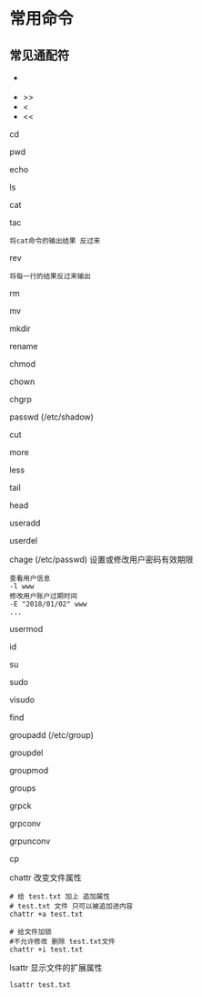 # 常用命令



## 常见通配符

* >
* \>>
* <
* <<

cd 

pwd

echo

ls

cat

tac
    
    将cat命令的输出结果 反过来

rev

    将每一行的结果反过来输出

rm

mv

mkdir

rename

chmod

chown

chgrp

passwd (/etc/shadow)

cut

more

less

tail

head

useradd

userdel

chage (/etc/passwd)
设置或修改用户密码有效期限
    
    查看用户信息
    -l www
    修改用户账户过期时间
    -E "2018/01/02" www
    ...
    

usermod

id

su

sudo

visudo

find

groupadd (/etc/group)

groupdel

groupmod

groups

grpck

grpconv

grpunconv

cp

chattr 改变文件属性
    
    # 给 test.txt 加上 追加属性
    # test.txt 文件 只可以被追加进内容
    chattr +a test.txt  
    
    # 给文件加锁
    #不允许修改 删除 test.txt文件
    chattr +i test.txt  

lsattr 显示文件的扩展属性

    lsattr test.txt